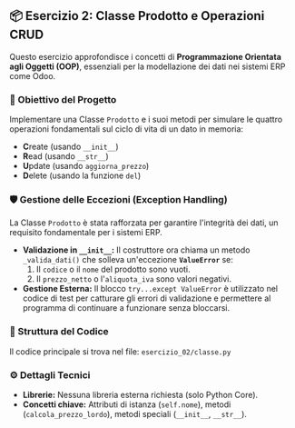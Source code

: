 ## 📦 Esercizio 2: Classe Prodotto e Operazioni CRUD

Questo esercizio approfondisce i concetti di **Programmazione Orientata agli Oggetti (OOP)**, essenziali per la modellazione dei dati nei sistemi ERP come Odoo.

### 🎯 Obiettivo del Progetto

Implementare una Classe `Prodotto` e i suoi metodi per simulare le quattro operazioni fondamentali sul ciclo di vita di un dato in memoria:
* **C**reate (usando `__init__`)
* **R**ead (usando `__str__`)
* **U**pdate (usando `aggiorna_prezzo`)
* **D**elete (usando la funzione `del`)

### 🛡️ Gestione delle Eccezioni (Exception Handling)

La Classe `Prodotto` è stata rafforzata per garantire l'integrità dei dati, un requisito fondamentale per i sistemi ERP.

* **Validazione in `__init__`:** Il costruttore ora chiama un metodo `_valida_dati()` che solleva un'eccezione **`ValueError`** se:
    1.  Il `codice` o il `nome` del prodotto sono vuoti.
    2.  Il `prezzo_netto` o l'`aliquota_iva` sono valori negativi.
* **Gestione Esterna:** Il blocco `try...except ValueError` è utilizzato nel codice di test per catturare gli errori di validazione e permettere al programma di continuare a funzionare senza bloccarsi.

### 📁 Struttura del Codice

Il codice principale si trova nel file: `esercizio_02/classe.py`

### ⚙️ Dettagli Tecnici

* **Librerie:** Nessuna libreria esterna richiesta (solo Python Core).
* **Concetti chiave:** Attributi di istanza (`self.nome`), metodi (`calcola_prezzo_lordo`), metodi speciali (`__init__`, `__str__`).
